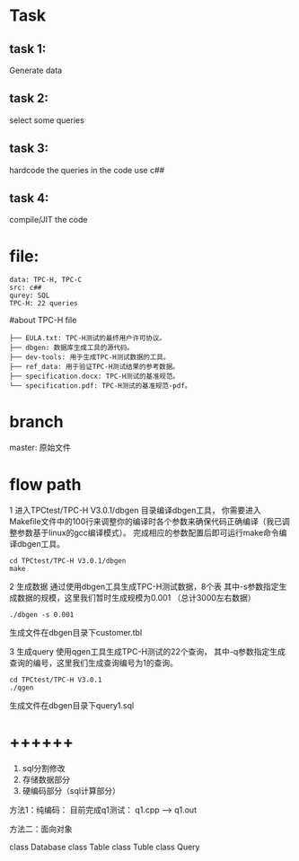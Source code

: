 # Task
## task 1:
Generate data


## task 2:
select some queries

## task 3:
hardcode the queries in the code use c##

## task 4:

compile/JIT the code

# file:
```
data: TPC-H, TPC-C
src: c##
qurey: SQL
TPC-H: 22 queries
```


#about TPC-H file
```
├── EULA.txt: TPC-H测试的最终用户许可协议。
├── dbgen: 数据库生成工具的源代码。
├── dev-tools: 用于生成TPC-H测试数据的工具。
├── ref_data: 用于验证TPC-H测试结果的参考数据。
├── specification.docx: TPC-H测试的基准规范。
└── specification.pdf: TPC-H测试的基准规范-pdf。
```


# branch
master: 原始文件

# flow path
1 进入TPCtest/TPC-H V3.0.1/dbgen 目录编译dbgen工具，
你需要进入Makefile文件中的100行来调整你的编译时各个参数来确保代码正确编译（我已调整参数基于linux的gcc编译模式）。
完成相应的参数配置后即可运行make命令编译dbgen工具。
```
cd TPCtest/TPC-H V3.0.1/dbgen
make
```

2 生成数据
通过使用dbgen工具生成TPC-H测试数据，8个表
其中-s参数指定生成数据的规模，这里我们暂时生成规模为0.001 （总计3000左右数据）
```
./dbgen -s 0.001
```
生成文件在dbgen目录下customer.tbl

3 生成query
使用qgen工具生成TPC-H测试的22个查询，
其中-q参数指定生成查询的编号，这里我们生成查询编号为1的查询。
```
cd TPCtest/TPC-H V3.0.1
./qgen
```
生成文件在dbgen目录下query1.sql



# ++++++
1. sql分割修改
2. 存储数据部分
3. 硬编码部分（sql计算部分）

方法1：纯编码：
目前完成q1测试：
q1.cpp --> q1.out


方法二：面向对象 

class Database
class Table
class Tuble
class Query


